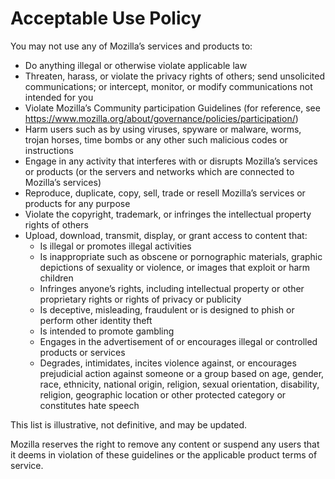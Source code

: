 # Acceptable Use Policy

You may not use any of Mozilla’s services and products to:

* Do anything illegal or otherwise violate applicable law
* Threaten, harass, or violate the privacy rights of others; send unsolicited
communications; or intercept, monitor, or modify communications not intended for you
* Violate Mozilla’s Community participation Guidelines (for reference, see
<https://www.mozilla.org/about/governance/policies/participation/>)
* Harm users such as by using viruses, spyware or malware, worms, trojan horses,
time bombs or any other such malicious codes or instructions
* Engage in any activity that interferes with or disrupts Mozilla’s services or
products (or the servers and networks which are connected to Mozilla’s services)
* Reproduce, duplicate, copy, sell, trade or resell Mozilla’s services or products for
any purpose
* Violate the copyright, trademark, or infringes the intellectual property rights of
others
* Upload, download, transmit, display, or grant access to content that:
    * Is illegal or promotes illegal activities
    * Is inappropriate such as obscene or pornographic materials, graphic depictions of sexuality or violence, or images that exploit or harm children
    * Infringes anyone’s rights, including intellectual property or other proprietary rights or rights of privacy or publicity
    * Is deceptive, misleading, fraudulent or is designed to phish or perform other identity theft
    * Is intended to promote gambling
    * Engages in the advertisement of or encourages illegal or controlled products or services
    * Degrades, intimidates, incites violence against, or encourages prejudicial action against someone or a group based on age, gender, race, ethnicity, national origin, religion, sexual orientation, disability, religion, geographic location or other protected category or constitutes hate speech

This list is illustrative, not definitive, and may be updated.

Mozilla reserves the right to remove any content or suspend any users that it deems in violation of these guidelines or the applicable product terms of service. 
